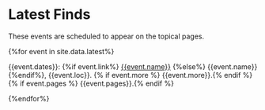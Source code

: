 <head>
  <meta charset="UTF-8">
  <link rel="stylesheet" href="assets/style.css">
</head>

# Latest Finds

These events are scheduled to appear on the topical pages.

{%for event in site.data.latest%}

{{event.dates}}:
{%if event.link%} [{{event.name}}]({{event.link}}) {%else%} {{event.name}}{%endif%},
{{event.loc}}.
{% if event.more %} {{event.more}}.{% endif %}
{% if event.pages %} {{event.pages}}.{% endif %}

{%endfor%}
